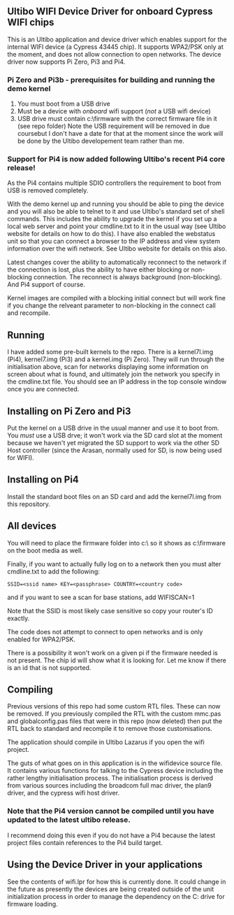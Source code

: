 Ultibo WIFI Device Driver for onboard Cypress WIFI chips
----------------------------------------------------------

This is an Ultibo application and device driver which enables support for the internal WIFI
device (a Cypress 43445 chip). It supports WPA2/PSK only at the moment, and does not
allow connection to open networks. The device driver now supports Pi Zero, Pi3 and Pi4.

### Pi Zero and Pi3b - prerequisites for building and running the demo kernel
1. You must boot from a USB drive
2. Must be a device with *onboard* wifi support (*not* a USB wifi device)
3. USB drive must contain c:\firmware with the correct firmware file in it (see repo folder)
Note the USB requirement will be removed in due coursebut I don't have a date for that
at the moment since the work will be done by the Ultibo developement team rather than me.

### Support for Pi4 is now added following Ultibo's recent Pi4 core release!

As the Pi4 contains multiple SDIO controllers the requirement to boot from USB is removed
completely.

With the demo kernel up and running you should be able to ping the device and you
will also be able to telnet to it and use Ultibo's standard set of shell commands.
This includes the ability to upgrade the kernel if you set up a local web server and point
your cmdline.txt to it in the usual way (see Ultibo website for details on how
to do this).  I have also enabled the webstatus unit so that you can connect a browser
to the IP address and view system information over the wifi network. See Ultibo website
for details on this also.

Latest changes cover the ability to automatically reconnect to the network if the
connection is lost, plus the ability to have either blocking or non-blocking
connection. The reconnect is always background (non-blocking). And Pi4 support of course.

Kernel images are compiled with a blocking initial connect but will work fine if
you change the relveant parameter to non-blocking in the connect call and recompile.

Running
-------
I have added some pre-built kernels to the repo. There is a kernel7l.img (Pi4),
kernel7.img (Pi3) and a kernel.img (Pi Zero).
They will run through the initialisation above, scan for networks
displaying some information on screen about what is found, and ultimately join the
network you specify in the cmdline.txt file. You should see an IP address in the
top console window once you are connected.

Installing on Pi Zero and Pi3
-----------------------------
Put the kernel on a USB drive in the usual manner and use it to boot from.
You *must* use a USB drve; it won't work via the SD card slot at the moment
because we haven't yet migrated the SD support to work via the other SD Host controller
(since the Arasan, normally used for SD, is now being used for WIFI).

Installing on Pi4
-----------------
Install the standard boot files on an SD card and add the kernel7l.img from this
repository.

All devices
------------
You will need to place the firmware folder into c:\ so it shows as c:\firmware
on the boot media as well.

Finally, if you want to actually fully log on to a network then
you must alter cmdline.txt to add the following:

    SSID=<ssid name> KEY=<passphrase> COUNTRY=<country code>

and if you want to see a scan for base stations, add
    WIFISCAN=1

Note that the SSID is most likely case sensitive so copy your router's ID exactly.

The code does not attempt to connect to open networks and is only enabled for
WPA2/PSK.

There is a possibility it won't work on a given pi if the firmware needed is
not present. The chip id will show what it is looking for. Let me know if there
is an id that is not supported.

Compiling
---------

Previous versions of this repo had some custom RTL files. These can now be removed.
If you previously compiled the RTL with the custom mmc.pas and globalconfig.pas
files that were in this repo (now deleted) then put the RTL back to standard and
recompile it to remove those customisations.

The application should compile in Ultibo Lazarus if you open the wifi project.

The guts of what goes on in this application is in the wifidevice source file.
It contains various functions for talking to the Cypress device including the
rather lengthy initialisation process.
The initialisation process is derived from various sources including the broadcom
full mac driver, the plan9 driver, and the cypress wifi host driver.

### Note that the Pi4 version cannot be compiled until you have updated to the latest ultibo release. 

I recommend doing this even if you do not have a Pi4 because the
latest project files contain references to the Pi4 build target.


Using the Device Driver in your applications
--------------------------------------------

See the contents of wifi.lpr for how this is currently done. It could change in
the future as presently the devices are being created outside of the unit
initialization process in order to manage the dependency on the C: drive
for firmware loading.
